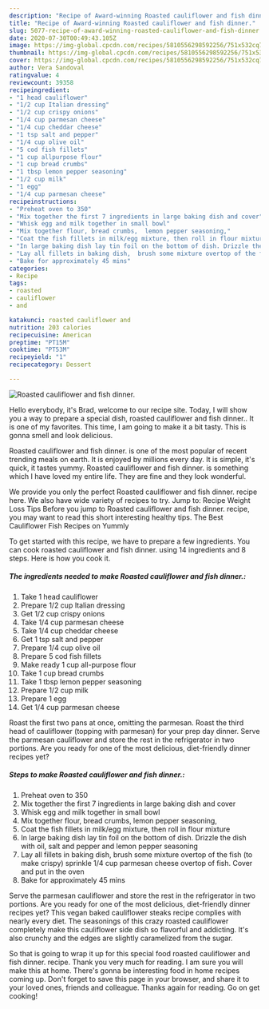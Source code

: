 ```yaml
---
description: "Recipe of Award-winning Roasted cauliflower and fish dinner."
title: "Recipe of Award-winning Roasted cauliflower and fish dinner."
slug: 5077-recipe-of-award-winning-roasted-cauliflower-and-fish-dinner
date: 2020-07-30T00:49:43.105Z
image: https://img-global.cpcdn.com/recipes/5810556298592256/751x532cq70/roasted-cauliflower-and-fish-dinner-recipe-main-photo.jpg
thumbnail: https://img-global.cpcdn.com/recipes/5810556298592256/751x532cq70/roasted-cauliflower-and-fish-dinner-recipe-main-photo.jpg
cover: https://img-global.cpcdn.com/recipes/5810556298592256/751x532cq70/roasted-cauliflower-and-fish-dinner-recipe-main-photo.jpg
author: Vera Sandoval
ratingvalue: 4
reviewcount: 39358
recipeingredient:
- "1 head cauliflower"
- "1/2 cup Italian dressing"
- "1/2 cup crispy onions"
- "1/4 cup parmesan cheese"
- "1/4 cup cheddar cheese"
- "1 tsp salt and pepper"
- "1/4 cup olive oil"
- "5 cod fish fillets"
- "1 cup allpurpose flour"
- "1 cup bread crumbs"
- "1 tbsp lemon pepper seasoning"
- "1/2 cup milk"
- "1 egg"
- "1/4 cup parmesan cheese"
recipeinstructions:
- "Preheat oven to 350"
- "Mix together the first 7 ingredients in large baking dish and cover"
- "Whisk egg and milk together in small bowl"
- "Mix together flour, bread crumbs,  lemon pepper seasoning,"
- "Coat the fish fillets in milk/egg mixture, then roll in flour mixture"
- "In large baking dish lay tin foil on the bottom of dish. Drizzle the dish with oil,  salt and pepper and lemon pepper seasoning"
- "Lay all fillets in baking dish,  brush some mixture overtop of the fish (to make crispy) sprinkle 1/4 cup parmesan cheese overtop of fish. Cover and put in the oven"
- "Bake for approximately 45 mins"
categories:
- Recipe
tags:
- roasted
- cauliflower
- and

katakunci: roasted cauliflower and 
nutrition: 203 calories
recipecuisine: American
preptime: "PT15M"
cooktime: "PT53M"
recipeyield: "1"
recipecategory: Dessert

---
```



![Roasted cauliflower and fish dinner.](https://img-global.cpcdn.com/recipes/5810556298592256/751x532cq70/roasted-cauliflower-and-fish-dinner-recipe-main-photo.jpg)

Hello everybody, it's Brad, welcome to our recipe site. Today, I will show you a way to prepare a special dish, roasted cauliflower and fish dinner.. It is one of my favorites. This time, I am going to make it a bit tasty. This is gonna smell and look delicious.

Roasted cauliflower and fish dinner. is one of the most popular of recent trending meals on earth. It is enjoyed by millions every day. It is simple, it's quick, it tastes yummy. Roasted cauliflower and fish dinner. is something which I have loved my entire life. They are fine and they look wonderful.

We provide you only the perfect Roasted cauliflower and fish dinner. recipe here. We also have wide variety of recipes to try. Jump to: Recipe Weight Loss Tips Before you jump to Roasted cauliflower and fish dinner. recipe, you may want to read this short interesting healthy tips. The Best Cauliflower Fish Recipes on Yummly


To get started with this recipe, we have to prepare a few ingredients. You can cook roasted cauliflower and fish dinner. using 14 ingredients and 8 steps. Here is how you cook it.

<!--inarticleads1-->

##### The ingredients needed to make Roasted cauliflower and fish dinner.:

1. Take 1 head cauliflower
1. Prepare 1/2 cup Italian dressing
1. Get 1/2 cup crispy onions
1. Take 1/4 cup parmesan cheese
1. Take 1/4 cup cheddar cheese
1. Get 1 tsp salt and pepper
1. Prepare 1/4 cup olive oil
1. Prepare 5 cod fish fillets
1. Make ready 1 cup all-purpose flour
1. Take 1 cup bread crumbs
1. Take 1 tbsp lemon pepper seasoning
1. Prepare 1/2 cup milk
1. Prepare 1 egg
1. Get 1/4 cup parmesan cheese


Roast the first two pans at once, omitting the parmesan. Roast the third head of cauliflower (topping with parmesan) for your prep day dinner. Serve the parmesan cauliflower and store the rest in the refrigerator in two portions. Are you ready for one of the most delicious, diet-friendly dinner recipes yet? 

<!--inarticleads2-->

##### Steps to make Roasted cauliflower and fish dinner.:

1. Preheat oven to 350
1. Mix together the first 7 ingredients in large baking dish and cover
1. Whisk egg and milk together in small bowl
1. Mix together flour, bread crumbs,  lemon pepper seasoning,
1. Coat the fish fillets in milk/egg mixture, then roll in flour mixture
1. In large baking dish lay tin foil on the bottom of dish. Drizzle the dish with oil,  salt and pepper and lemon pepper seasoning
1. Lay all fillets in baking dish,  brush some mixture overtop of the fish (to make crispy) sprinkle 1/4 cup parmesan cheese overtop of fish. Cover and put in the oven
1. Bake for approximately 45 mins


Serve the parmesan cauliflower and store the rest in the refrigerator in two portions. Are you ready for one of the most delicious, diet-friendly dinner recipes yet? This vegan baked cauliflower steaks recipe complies with nearly every diet. The seasonings of this crazy roasted cauliflower completely make this cauliflower side dish so flavorful and addicting. It&#39;s also crunchy and the edges are slightly caramelized from the sugar. 

So that is going to wrap it up for this special food roasted cauliflower and fish dinner. recipe. Thank you very much for reading. I am sure you will make this at home. There's gonna be interesting food in home recipes coming up. Don't forget to save this page in your browser, and share it to your loved ones, friends and colleague. Thanks again for reading. Go on get cooking!
